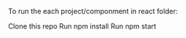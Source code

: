 To run the each project/componment in react folder:

  Clone this repo
  Run npm install
  Run npm start
